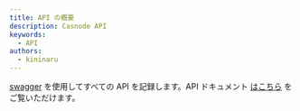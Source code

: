 ```yaml
---
title: API の概要
description: Casnode API
keywords:
  - API
authors:
  - kininaru
---
```


[swagger](https://swagger.io/) を使用してすべての API を記録します。API ドキュメント [はこちら](https://forum.casbin.com/swagger/) をご覧いただけます。